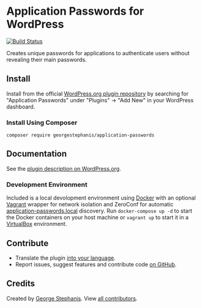 # Application Passwords for WordPress

[![Build Status](https://travis-ci.org/georgestephanis/application-passwords.svg?branch=master)](https://travis-ci.org/georgestephanis/application-passwords)

Creates unique passwords for applications to authenticate users without revealing their main passwords.


## Install

Install from the official [WordPress.org plugin repository](https://wordpress.org/plugins/application-passwords/) by searching for "Application Passwords" under "Plugins" → "Add New" in your WordPress dashboard.

### Install Using Composer

	composer require georgestephanis/application-passwords


## Documentation

See the [plugin description on WordPress.org](https://wordpress.org/plugins/application-passwords/).

### Development Environment

Included is a local devolopment environment using [Docker](https://www.docker.com) with an optional [Vagrant](https://www.vagrantup.com) wrapper for network isolation and ZeroConf for automatic [application-passwords.local](http://application-passwords.local) discovery. Run `docker-compose up -d` to start the Docker containers on your host machine or `vagrant up` to start it in a [VirtualBox](https://www.virtualbox.org) environment.


## Contribute

- Translate the plugin [into your language](https://translate.wordpress.org/projects/wp-plugins/application-passwords/).
- Report issues, suggest features and contribute code [on GitHub](https://github.com/georgestephanis/application-passwords).


## Credits

Created by [George Stephanis](https://github.com/georgestephanis). View [all contributors](https://github.com/georgestephanis/application-passwords/graphs/contributors).
